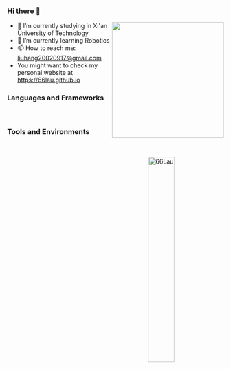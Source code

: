 ### Hi there 👋
<img align=right height="270" width="260" src="assets/infantry.png" />

- 🔭 I’m currently studying in Xi'an University of Technology
- 🌱 I’m currently learning Robotics
- 📫 How to reach me: liuhang20020917@gmail.com
- You might want to check my personal website at https://66lau.github.io


  
### Languages and Frameworks
<img height="16" width="16" src="https://cdn.simpleicons.org/c/#A8B9CC" /> <img height="16" width="16" src="https://cdn.simpleicons.org/c++/#00599C" />
<img height="16" width="16" src="https://cdn.simpleicons.org/python/#3776AB" />
<img height="16" width="16" src="https://cdn.simpleicons.org/git/#F05016" />
<img height="16" width="16" src="https://cdn.simpleicons.org/cmake/#064F8C" />
<img height="16" width="16" src="https://cdn.simpleicons.org/opencv/#5C3EE8" />
<img height="16" width="16" src="https://cdn.simpleicons.org/ros/#22314E" />

### Tools and Environments
<img height="16" width="16" src="https://cdn.simpleicons.org/visualstudio/#5C2D91" /> <img height="16" width="16" src="https://cdn.simpleicons.org/visualstudiocode/#007ACC" />
<img height="16" width="16" src="https://cdn.simpleicons.org/windows10/#0078D6" />
<img height="16" width="16" src="https://cdn.simpleicons.org/ubuntu/#E95420" />



<img align=right src="https://github-readme-streak-stats.herokuapp.com/?user=66Lau&theme=github_dark" alt="66Lau" width="35%" />

<!--

Here are some ideas to get you started:

- 🔭 I’m currently working on ...
- 🌱 I’m currently learning ...
- 👯 I’m looking to collaborate on ...
- 🤔 I’m looking for help with ...
- 💬 Ask me about ...
- 📫 How to reach me: ...
- 😄 Pronouns: ...
- ⚡ Fun fact: ...
-->